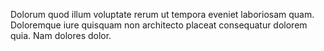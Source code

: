 Dolorum quod illum voluptate rerum ut tempora eveniet laboriosam quam. Doloremque iure quisquam non architecto placeat consequatur dolorem quia. Nam dolores dolor.